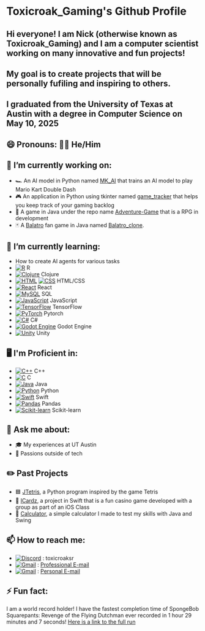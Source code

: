 # Toxicroak_Gaming's Github Profile

## Hi everyone! I am Nick (otherwise known as Toxicroak_Gaming) and I am a computer scientist working on many innovative and fun projects!
## My goal is to create projects that will be personally fufiling and inspiring to others.
## I graduated from the University of Texas at Austin with a degree in Computer Science on May 10, 2025
## 😄 Pronouns: 🙋‍♂️ He/Him


## 🔭 I’m currently working on:
- 🏎️ An AI model in Python named [MK_AI](https://github.com/toxicroakGaming/MK_AI) that trains an AI model to play Mario Kart Double Dash
- 🎮 An application in Python using tkinter named [game_tracker](https://github.com/toxicroakGaming/Game_Tracker) that helps you keep track of your gaming backlog
- 👾 A game in Java under the repo name [Adventure-Game](https://github.com/toxicroakGaming/Adventure-Game) that is a RPG in development
- 🃏 A [Balatro](https://www.playbalatro.com/) fan game in Java named [Balatro_clone](https://github.com/toxicroakGaming/balatro_clone). 


## 🌱 I’m currently learning:
- How to create AI agents for various tasks
- [![R](https://img.shields.io/badge/R-%23276DC3.svg?logo=r&logoColor=white)](#) R
- [![Clojure](https://img.shields.io/badge/Clojure-5881D8?logo=clojure&logoColor=fff)](#) Clojure
- [![HTML](https://img.shields.io/badge/HTML-%23E34F26.svg?logo=html5&logoColor=white)](#) [![CSS](https://img.shields.io/badge/CSS-639?logo=css&logoColor=fff)](#) HTML/CSS
- [![React](https://img.shields.io/badge/React-%2320232a.svg?logo=react&logoColor=%2361DAFB)](#) React
- [![MySQL](https://img.shields.io/badge/MySQL-4479A1?logo=mysql&logoColor=fff)](#) SQL
- [![JavaScript](https://img.shields.io/badge/JavaScript-F7DF1E?logo=javascript&logoColor=000)](#) JavaScript
- [![TensorFlow](https://img.shields.io/badge/TensorFlow-ff8f00?logo=tensorflow&logoColor=white)](#) TensorFlow
- [![PyTorch](https://img.shields.io/badge/PyTorch-ee4c2c?logo=pytorch&logoColor=white)](#) Pytorch
- [![C#](https://custom-icon-badges.demolab.com/badge/C%23-%23239120.svg?logo=cshrp&logoColor=white)](#) C#
- [![Godot Engine](https://img.shields.io/badge/Godot-%23FFFFFF.svg?logo=godot-engine)](#) Godot Engine
- [![Unity](https://img.shields.io/badge/Unity-%23000000.svg?logo=unity&logoColor=white)](#) Unity


## 🖥️ I'm Proficient in:
- [![C++](https://img.shields.io/badge/C++-%2300599C.svg?logo=c%2B%2B&logoColor=white)](#) C++
- [![C](https://img.shields.io/badge/C-00599C?logo=c&logoColor=white)](#) C
- [![Java](https://img.shields.io/badge/Java-%23ED8B00.svg?logo=openjdk&logoColor=white)](#) Java
- [![Python](https://img.shields.io/badge/Python-3776AB?logo=python&logoColor=fff)](#) Python
- [![Swift](https://img.shields.io/badge/Swift-F54A2A?logo=swift&logoColor=white)](#) Swift
- [![Pandas](https://img.shields.io/badge/Pandas-150458?logo=pandas&logoColor=fff)](#) Pandas
- [![Scikit-learn](https://img.shields.io/badge/-scikit--learn-%23F7931E?logo=scikit-learn&logoColor=white)](#) Scikit-learn


## 💬 Ask me about:
- 🎓 My experiences at UT Austin
- 🚀 Passions outside of tech

## ✏️ Past Projects
- 🟦 [JTetris](https://github.com/toxicroakGaming/JTetris), a Python program inspired by the game Tetris
- 🎰 [ICardz](https://github.com/toxicroakGaming/iCardz-app), a project in Swift that is a fun casino game developed with a group as part of an iOS Class
- 🔢 [Calculator](https://github.com/toxicroakGaming/Calculator), a simple calculator I made to test my skills with Java and Swing


## 📫 How to reach me:
- [![Discord](https://img.shields.io/badge/Discord-%235865F2.svg?&logo=discord&logoColor=white)](#) : toxicroaksr
- [![Gmail](https://img.shields.io/badge/Gmail-D14836?logo=gmail&logoColor=white)](#) : [Professional E-mail](mailto:nickpannell22@utexas.edu)
- [![Gmail](https://img.shields.io/badge/Gmail-D14836?logo=gmail&logoColor=white)](#) : [Personal E-mail](mailto:nickpannell22@gmail.com)


## ⚡ Fun fact: 
   I am a world record holder! I have the fastest completion time of SpongeBob Squarepants: Revenge of the Flying Dutchman
   ever recorded in 
   1 hour 29 minutes and 7 seconds! [Here is a link to the full run](https://www.speedrun.com/rotfd/runs/zpko25vy)
<!--
**toxicroakGaming/toxicroakGaming** is a ✨ _special_ ✨ repository because its `README.md` (this file) appears on your GitHub profile.

Here are some ideas to get you started:

- 🔭 I’m currently working on ...
- 🌱 I’m currently learning ...
- 👯 I’m looking to collaborate on ...
- 🤔 I’m looking for help with ...
- 💬 Ask me about ...
- 📫 How to reach me: ...
- 😄 Pronouns: ...
- ⚡ Fun fact: ...
-->
